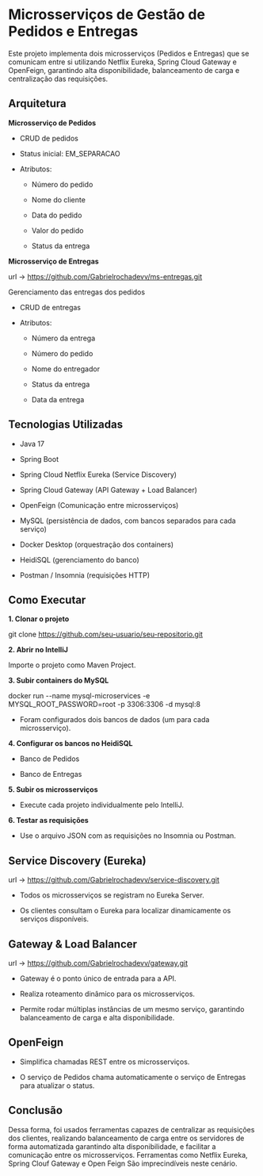 # Microsserviços de Gestão de Pedidos e Entregas

Este projeto implementa dois microsserviços (Pedidos e Entregas) que se comunicam entre si utilizando Netflix Eureka, Spring Cloud Gateway e OpenFeign, garantindo alta disponibilidade, balanceamento de carga e centralização das requisições.

## Arquitetura
**Microsserviço de Pedidos**

- CRUD de pedidos

- Status inicial: EM_SEPARACAO

- Atributos:

  - Número do pedido

  - Nome do cliente

  -  Data do pedido

  - Valor do pedido

  - Status da entrega

 **Microsserviço de Entregas**
 
url -> https://github.com/Gabrielrochadevv/ms-entregas.git

Gerenciamento das entregas dos pedidos

- CRUD de entregas

- Atributos:

  - Número da entrega

  - Número do pedido

  - Nome do entregador

  - Status da entrega

  - Data da entrega

## Tecnologias Utilizadas

- Java 17

- Spring Boot

- Spring Cloud Netflix Eureka (Service Discovery)

- Spring Cloud Gateway (API Gateway + Load Balancer)

- OpenFeign (Comunicação entre microsserviços)

- MySQL (persistência de dados, com bancos separados para cada serviço)

- Docker Desktop (orquestração dos containers)

- HeidiSQL (gerenciamento do banco)

- Postman / Insomnia (requisições HTTP)

## Como Executar
**1. Clonar o projeto**

git clone https://github.com/seu-usuario/seu-repositorio.git

**2. Abrir no IntelliJ**

Importe o projeto como Maven Project.

**3. Subir containers do MySQL**
   
docker run --name mysql-microservices -e MYSQL_ROOT_PASSWORD=root -p 3306:3306 -d mysql:8


- Foram configurados dois bancos de dados (um para cada microsserviço).

**4. Configurar os bancos no HeidiSQL**

- Banco de Pedidos

- Banco de Entregas

 **5. Subir os microsserviços**

 - Execute cada projeto individualmente pelo IntelliJ.

 **6. Testar as requisições**

 - Use o arquivo JSON com as requisições no Insomnia ou Postman.

## Service Discovery (Eureka)

url -> https://github.com/Gabrielrochadevv/service-discovery.git

- Todos os microsserviços se registram no Eureka Server.

- Os clientes consultam o Eureka para localizar dinamicamente os serviços disponíveis.

## Gateway & Load Balancer

url -> https://github.com/Gabrielrochadevv/gateway.git

- Gateway é o ponto único de entrada para a API.

- Realiza roteamento dinâmico para os microsserviços.

- Permite rodar múltiplas instâncias de um mesmo serviço, garantindo balanceamento de carga e alta disponibilidade.

## OpenFeign

- Simplifica chamadas REST entre os microsserviços.

- O serviço de Pedidos chama automaticamente o serviço de Entregas para atualizar o status.

## Conclusão
Dessa forma, foi usados ferramentas capazes de centralizar as requisições dos clientes, realizando balanceamento de carga entre os servidores de forma automatizada garantindo alta disponibilidade, e facilitar a comunicação entre os microsserviços. Ferramentas como Netflix Eureka, Spring Clouf Gateway e Open Feign São imprecindíveis neste cenário.
